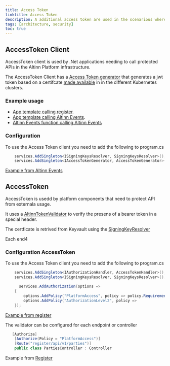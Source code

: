 ```yaml
---
title: Access Token
linktitle: Access Token
description: A additional access token are used in the scenarious where we need to authenticate the application or component callin a component in Altinn Platform.
tags: [architecture, security]
toc: true
---
```


## AccessToken Client

AccessToken client is used by .Net applications needing to call protected APIs in the Altinn Platform infrastructure.

The AccessToken Client has a [Access Token generator](https://github.com/Altinn/altinn-accesstoken/blob/main/src/Altinn.Common.AccessTokenClient/Services/AccessTokenGenerator.cs)  that
generates a jwt token based on a certifcate [made available](https://github.com/Altinn/altinn-accesstoken/blob/main/src/Altinn.Common.AccessTokenClient/Services/SigningCredentialsResolver.cs) in in the different Kubernetes clusters.

### Example usage

- [App template calling register](https://github.com/Altinn/app-lib-dotnet/blob/main/src/Altinn.App.Core/Infrastructure/Clients/Register/RegisterClient.cs).
- [App template calling Altinn Events](https://github.com/Altinn/app-lib-dotnet/blob/main/src/Altinn.App.Core/Infrastructure/Clients/Events/EventsClient.cs).
- [Altinn Events function calling Altinn Events](https://github.com/Altinn/altinn-events/blob/main/src/Events.Functions/Clients/EventsClient.cs)

### Configuration

To use the Access Token client you need to add the following to program.cs

```c#
    services.AddSingleton<ISigningKeysResolver, SigningKeysResolver>();
    services.AddSingleton<IAccessTokenGenerator, AccessTokenGenerator>();
```

[Example from Altinn Events](https://github.com/Altinn/altinn-events/blob/main/src/Events/Program.cs)


## AccessToken

AccessToken is usedd by platform components that need to protect API from externala usage.

It uses a [AltinnTokenValidator](https://github.com/Altinn/altinn-accesstoken/blob/main/src/Altinn.Common.AccessToken/Services/AccessTokenValidator.cs) to verify the presens of a bearer token in a special header.

The certficate is retrived from Keyvault using the [SigningKeyResolver](https://github.com/Altinn/altinn-accesstoken/blob/main/src/Altinn.Common.AccessToken/Services/SigningKeysResolver.cs)

Each end4

### Configuration AccessToken

To use the Access Token client you need to add the following to program.cs

```c#
    services.AddSingleton<IAuthorizationHandler, AccessTokenHandler>();
    services.AddSingleton<ISigningKeysResolver, SigningKeysResolver>();

      services.AddAuthorization(options =>
    {
        options.AddPolicy("PlatformAccess", policy => policy.Requirements.Add(new AccessTokenRequirement()));
        options.AddPolicy("AuthorizationLevel2", policy =>
    });
```

[Example from register](https://github.com/Altinn/altinn-register/blob/main/src/Program.cs)

The validator can be configured for each endpoint or controller

```c#
   [Authorize]
    [Authorize(Policy = "PlatformAccess")]
    [Route("register/api/v1/parties")]
    public class PartiesController : Controller
```

Example from [Register](https://github.com/Altinn/altinn-register/blob/main/src/Controllers/PartiesController.cs)